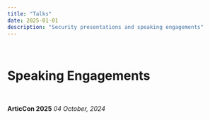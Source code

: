```yaml
---
title: "Talks"
date: 2025-01-01
description: "Security presentations and speaking engagements"
---
```


&nbsp;

# **Speaking Engagements**

&nbsp;

**ArticCon 2025**
*04 October, 2024*
